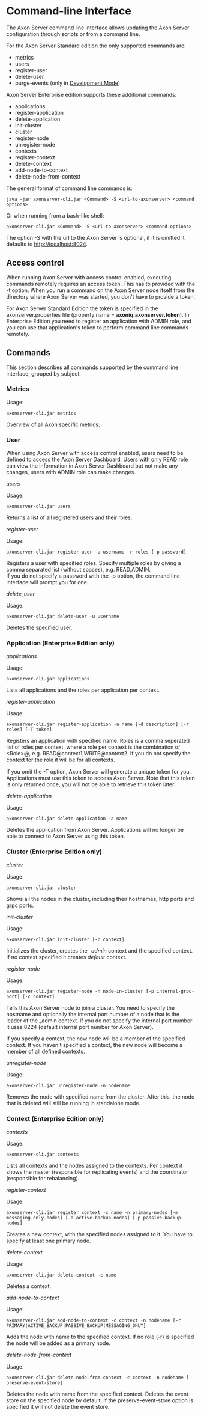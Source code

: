 # Command-line Interface

The Axon Server command line interface allows updating the Axon Server configuration through scripts or from a command line.

For the Axon Server Standard edition the only supported commands are:

* metrics
* users
* register-user
* delete-user
* purge-events \(only in [Development Mode](development-mode.md)\)

Axon Server Enterprise edition supports these additional commands:

* applications
* register-application
* delete-application
* init-cluster
* cluster
* register-node
* unregister-node
* contexts
* register-context
* delete-context
* add-node-to-context
* delete-node-from-context

The general format of command line commands is:

```text
java -jar axonserver-cli.jar <Command> -S <url-to-axonserver> <command options>
```

Or when running from a bash-like shell:

```text
axonserver-cli.jar <Command> -S <url-to-axonserver> <command options>
```

The option -S with the url to the Axon Server is optional, if it is omitted it defaults to [http://localhost:8024](http://localhost:8024).

## Access control

When running Axon Server with access control enabled, executing commands remotely requires an access token. This has to provided with the -t option. When you run a command on the Axon Server node itself from the directory where Axon Server was started, you don't have to provide a token.

For Axon Server Standard Edition the token is specified in the axonserver.properties file \(property name = **axoniq.axonserver.token**\). In Enterprise Edition you need to register an application with ADMIN role, and you can use that application's token to perform command line commands remotely.

## Commands

This section describes all commands supported by the command line interface, grouped by subject.

### Metrics

Usage:

```text
axonserver-cli.jar metrics
```

Overview of all Axon specific metrics.

### User

When using Axon Server with access control enabled, users need to be defined to access the Axon Server Dashboard. Users with only READ role can view the information in Axon Server Dashboard but not make any changes, users with ADMIN role can make changes.

_users_

Usage:

```text
axonserver-cli.jar users
```

Returns a list of all registered users and their roles.

_register-user_

Usage:

```text
axonserver-cli.jar register-user -u username -r roles [-p password]
```

Registers a user with specified roles. Specify multiple roles by giving a comma separated list \(without spaces\), e.g. READ,ADMIN.  
If you do not specify a password with the -p option, the command line interface will prompt you for one.

_delete\_user_

Usage:

```text
axonserver-cli.jar delete-user -u username 
```

Deletes the specified user.

### Application \(Enterprise Edition only\)

_applications_

Usage:

```text
axonserver-cli.jar applications
```

Lists all applications and the roles per application per context.

_register-application_

Usage:

```text
axonserver-cli.jar register-application -a name [-d description] [-r roles] [-T token]
```

Registers an application with specified name. Roles is a comma seperated list of roles per context, where a role per context is the combination of &lt;Role&gt;@, e.g. READ@context1,WRITE@context2. If you do not specify the context for the role it will be for all contexts.

If you omit the -T option, Axon Server will generate a unique token for you. Applications must use this token to access Axon Server. Note that this token is only returned once, you will not be able to retrieve this token later.

_delete-application_

Usage:

```text
axonserver-cli.jar delete-application -a name
```

Deletes the application from Axon Server. Applications will no longer be able to connect to Axon Server using this token.

### Cluster \(Enterprise Edition only\)

_cluster_

Usage:

```text
axonserver-cli.jar cluster
```

Shows all the nodes in the cluster, including their hostnames, http ports and grpc ports.

_init-cluster_

Usage:

```text
axonserver-cli.jar init-cluster [-c context]
```

Initializes the cluster, creates the _\_admin_ context and the specified context. If no context specified it creates _default_ context.

_register-node_

Usage:

```text
axonserver-cli.jar register-node -h node-in-cluster [-p internal-grpc-port] [-c context]
```

Tells this Axon Server node to join a cluster. You need to specify the hostname and optionally the internal port number of a node that is the leader of the \_admin context. If you do not specify the internal port number it uses 8224 \(default internal port number for Axon Server\).

If you specify a context, the new node will be a member of the specified context. If you haven't specified a context, the new node will become a member of all defined contexts.

_unregister-node_

Usage:

```text
axonserver-cli.jar unregister-node -n nodename
```

Removes the node with specified name from the cluster. After this, the node that is deleted will still be running in standalone mode.

### Context \(Enterprise Edition only\)

_contexts_

Usage:

```text
axonserver-cli.jar contexts
```

Lists all contexts and the nodes assigned to the contexts. Per context it shows the master \(responsible for replicating events\) and the coordinator \(responsible for rebalancing\).

_register-context_

Usage:

```text
axonserver-cli.jar register_context -c name -n primary-nodes [-m messaging-only-nodes] [-a active-backup-nodes] [-p passive-backup-nodes]  
```

Creates a new context, with the specified nodes assigned to it. You have to specify at least one primary node.

_delete-context_

Usage:

```text
axonserver-cli.jar delete-context -c name
```

Deletes a context.

_add-node-to-context_

Usage:

```text
axonserver-cli.jar add-node-to-context -c context -n nodename [-r PRIMARY|ACTIVE_BACKUP|PASSIVE_BACKUP|MESSAGING_ONLY]
```

Adds the node with name to the specified context. If no role \(-r\) is specified the node will be added as a primary node.

_delete-node-from-context_

Usage:

```text
axonserver-cli.jar delete-node-from-context -c context -n nodename [--preserve-event-store]
```

Deletes the node with name from the specified context. Deletes the event store on the specified node by default. If the preserve-event-store option is specified it will not delete the event store.

